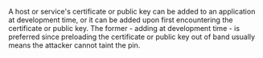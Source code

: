 
A host or service's certificate or public key can be added to an
application at development time, or it can be added upon first encountering
the certificate or public key. The former - adding at development time -
is preferred since preloading the certificate or public key out of band
usually means the attacker cannot taint the pin.
